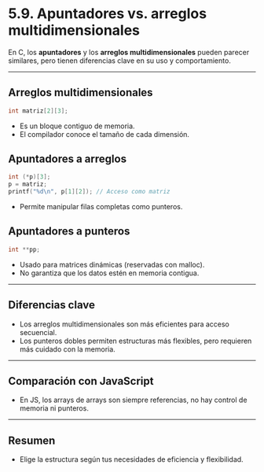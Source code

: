 # 5.9. Apuntadores vs. arreglos multidimensionales

En C, los **apuntadores** y los **arreglos multidimensionales** pueden parecer similares, pero tienen diferencias clave en su uso y comportamiento.

---

## Arreglos multidimensionales

```c
int matriz[2][3];
```

- Es un bloque contiguo de memoria.
- El compilador conoce el tamaño de cada dimensión.

## Apuntadores a arreglos

```c
int (*p)[3];
p = matriz;
printf("%d\n", p[1][2]); // Acceso como matriz
```

- Permite manipular filas completas como punteros.

## Apuntadores a punteros

```c
int **pp;
```

- Usado para matrices dinámicas (reservadas con malloc).
- No garantiza que los datos estén en memoria contigua.

---

## Diferencias clave

- Los arreglos multidimensionales son más eficientes para acceso secuencial.
- Los punteros dobles permiten estructuras más flexibles, pero requieren más cuidado con la memoria.

---

## Comparación con JavaScript

- En JS, los arrays de arrays son siempre referencias, no hay control de memoria ni punteros.

---

## Resumen

- Elige la estructura según tus necesidades de eficiencia y flexibilidad.
